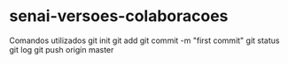 # senai-versoes-colaboracoes
Comandos utilizados
git init 
git add 
git commit -m "first commit" 
git status
git log
git push origin master

